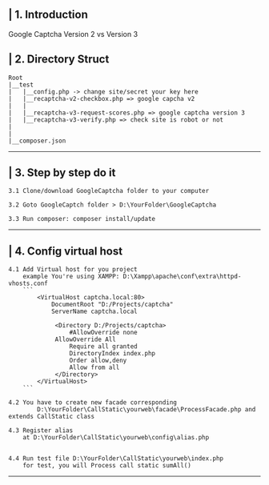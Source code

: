 | 1. Introduction
----------------
Google Captcha Version 2 vs Version 3

| 2. Directory Struct
-----------------------

    Root
    |__test
    |   |__config.php -> change site/secret your key here
    |   |__recaptcha-v2-checkbox.php => google capcha v2
    |   |
    |   |__recaptcha-v3-request-scores.php => google captcha version 3
    |   |__recaptcha-v3-verify.php => check site is robot or not
    |   
    |
    |__composer.json

-----------------------


| 3. Step by step do it
-----------------------

    3.1 Clone/download GoogleCaptcha folder to your computer

    3.2 Goto GoogleCaptch folder > D:\YourFolder\GoogleCaptcha

    3.3 Run composer: composer install/update

-----------------------

| 4. Config virtual host
-----------------------

    4.1 Add Virtual host for you project
        example You're using XAMPP: D:\Xampp\apache\conf\extra\httpd-vhosts.conf
        ```
            <VirtualHost captcha.local:80>
                DocumentRoot "D:/Projects/captcha"
                ServerName captcha.local
                
                 <Directory D:/Projects/captcha>
                     #AllowOverride none
                 AllowOverride All
                     Require all granted
                     DirectoryIndex index.php
                     Order allow,deny
                     Allow from all
                 </Directory>
            </VirtualHost> 
        ```

    4.2 You have to create new facade corresponding
            D:\YourFolder\CallStatic\yourweb\facade\ProcessFacade.php and extends CallStatic class

    4.3 Register alias 
        at D:\YourFolder\CallStatic\yourweb\config\alias.php


    4.4 Run test file D:\YourFolder\CallStatic\yourweb\index.php
        for test, you will Process call static sumAll()
-----------------------

